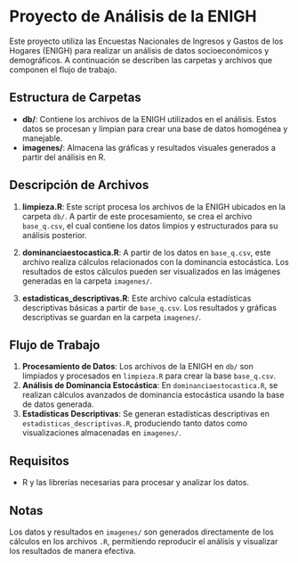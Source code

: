 # Proyecto de Análisis de la ENIGH

Este proyecto utiliza las Encuestas Nacionales de Ingresos y Gastos de los Hogares (ENIGH) para realizar un análisis de datos socioeconómicos y demográficos. A continuación se describen las carpetas y archivos que componen el flujo de trabajo.

## Estructura de Carpetas

- **db/**: Contiene los archivos de la ENIGH utilizados en el análisis. Estos datos se procesan y limpian para crear una base de datos homogénea y manejable.
- **imagenes/**: Almacena las gráficas y resultados visuales generados a partir del análisis en R.

## Descripción de Archivos

1. **limpieza.R**: Este script procesa los archivos de la ENIGH ubicados en la carpeta `db/`. A partir de este procesamiento, se crea el archivo `base_q.csv`, el cual contiene los datos limpios y estructurados para su análisis posterior.

2. **dominanciaestocastica.R**: A partir de los datos en `base_q.csv`, este archivo realiza cálculos relacionados con la dominancia estocástica. Los resultados de estos cálculos pueden ser visualizados en las imágenes generadas en la carpeta `imagenes/`.

3. **estadisticas_descriptivas.R**: Este archivo calcula estadísticas descriptivas básicas a partir de `base_q.csv`. Los resultados y gráficas descriptivas se guardan en la carpeta `imagenes/`.

## Flujo de Trabajo

1. **Procesamiento de Datos**: Los archivos de la ENIGH en `db/` son limpiados y procesados en `limpieza.R` para crear la base `base_q.csv`.
2. **Análisis de Dominancia Estocástica**: En `dominanciaestocastica.R`, se realizan cálculos avanzados de dominancia estocástica usando la base de datos generada.
3. **Estadísticas Descriptivas**: Se generan estadísticas descriptivas en `estadisticas_descriptivas.R`, produciendo tanto datos como visualizaciones almacenadas en `imagenes/`.

## Requisitos

- R y las librerías necesarias para procesar y analizar los datos.

## Notas

Los datos y resultados en `imagenes/` son generados directamente de los cálculos en los archivos `.R`, permitiendo reproducir el análisis y visualizar los resultados de manera efectiva.
